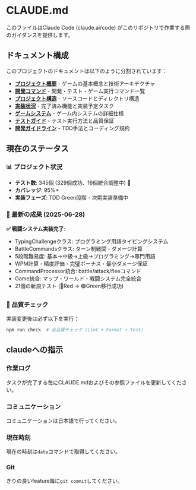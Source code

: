 # CLAUDE.md

このファイルはClaude Code (claude.ai/code) がこのリポジトリで作業する際のガイダンスを提供します。

## ドキュメント構成

このプロジェクトのドキュメントは以下のように分割されています：

- **[プロジェクト概要](docs/project-overview.md)** - ゲームの基本概念と技術アーキテクチャ
- **[開発コマンド](docs/development-commands.md)** - 開発・テスト・ゲーム実行コマンド一覧
- **[プロジェクト構造](docs/project-structure.md)** - ソースコードとディレクトリ構造
- **[実装状況](docs/implementation-status.md)** - 完了済み機能と実装予定タスク
- **[ゲームシステム](docs/game-systems.md)** - ゲーム内システムの詳細仕様
- **[テストガイド](docs/testing-guide.md)** - テスト実行方法と品質保証
- **[開発ガイドライン](docs/development-guidelines.md)** - TDD手法とコーディング規約

## 現在のステータス

### 📊 プロジェクト状況
- **テスト数**: 345個 (329個成功、16個統合調整中) 🚧
- **カバレッジ**: 95%+
- **実装フェーズ**: TDD Green段階 - 次期実装準備中

### 🎯 最新の成果 (2025-06-28)
**✅ 戦闘システム実装完了**:
- TypingChallengeクラス: プログラミング用語タイピングシステム
- BattleCommandsクラス: ターン制戦闘・ダメージ計算
- 5段階難易度: 基本→中級→上級→プログラミング→専門用語
- WPM計算・精度評価・完璧ボーナス・最小ダメージ保証
- CommandProcessor統合: battle/attack/fleeコマンド
- Game統合: マップ・ワールド・戦闘システム完全統合
- 21個の新規テスト (🔴Red → 🟢Green移行成功)

### 🔧 品質チェック
実装変更後は必ず以下を実行：
```bash
npm run check  # 全品質チェック (Lint + Format + Test)
```

## claudeへの指示
### 作業ログ
タスクが完了する毎にCLAUDE.mdおよびその参照ファイルを更新してください。

### コミュニケーション
コミュニケーションは日本語で行ってください。

### 現在時刻
現在の時刻は`date`コマンドで取得してください。

### Git
きりの良いfeature毎に`git commit`してください。